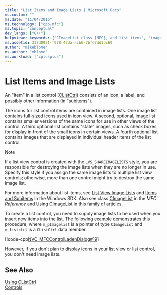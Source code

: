 ```yaml
---
title: "List Items and Image Lists | Microsoft Docs"
ms.custom: ""
ms.date: "11/04/2016"
ms.technology: ["cpp-mfc"]
ms.topic: "conceptual"
dev_langs: ["C++"]
helpviewer_keywords: ["CImageList class [MFC], and list items", "image lists [MFC], list items", "CListCtrl class [MFC], image lists", "list items [MFC], image lists"]
ms.assetid: 317d095f-f978-47da-acb6-7bfe7dd3bc69
author: "mikeblome"
ms.author: "mblome"
ms.workload: ["cplusplus"]
---
```

# List Items and Image Lists
An "item" in a list control ([CListCtrl](../mfc/reference/clistctrl-class.md)) consists of an icon, a label, and possibly other information (in "subitems").  
  
 The icons for list control items are contained in image lists. One image list contains full-sized icons used in icon view. A second, optional, image list contains smaller versions of the same icons for use in other views of the control. A third optional list contains "state" images, such as check boxes, for display in front of the small icons in certain views. A fourth optional list contains images that are displayed in individual header items of the list control.  
  
> [!NOTE]
>  If a list view control is created with the `LVS_SHAREIMAGELISTS` style, you are responsible for destroying the image lists when they are no longer in use. Specify this style if you assign the same image lists to multiple list view controls; otherwise, more than one control might try to destroy the same image list.  
  
 For more information about list items, see [List View Image Lists](http://msdn.microsoft.com/library/windows/desktop/bb774736) and [Items and Subitems](http://msdn.microsoft.com/library/windows/desktop/bb774736) in the Windows SDK. Also see class [CImageList](../mfc/reference/cimagelist-class.md) in the *MFC Reference* and [Using CImageList](../mfc/using-cimagelist.md) in this family of articles.  
  
 To create a list control, you need to supply image lists to be used when you insert new items into the list. The following example demonstrates this procedure, where `m_pImagelist` is a pointer of type `CImageList` and `m_listctrl` is a `CListCtrl` data member.  
  
 [!code-cpp[NVC_MFCControlLadenDialog#19](../mfc/codesnippet/cpp/list-items-and-image-lists_1.cpp)]  
  
 However, if you don't plan to display icons in your list view or list control, you don't need image lists.  
  
## See Also  
 [Using CListCtrl](../mfc/using-clistctrl.md)   
 [Controls](../mfc/controls-mfc.md)

